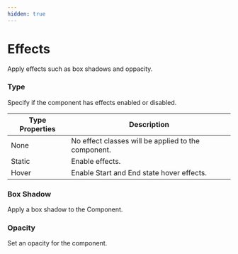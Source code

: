 ```yaml
---
hidden: true
---
```


# Effects

Apply effects such as box shadows and oppacity.

### Type

Specify if the component has effects enabled or disabled.

| Type Properties | Description                                         |
| --------------- | --------------------------------------------------- |
| None            | No effect classes will be applied to the component. |
| Static          | Enable effects.                                     |
| Hover           | Enable Start and End state hover effects.           |

### Box Shadow

Apply a box shadow to the Component.

### Opacity

Set an opacity for the component.

